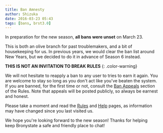 ```yaml
---
title: Ban Amnesty
author: Shizuka
date: 2016-03-23 05:43
tags: [bans, brst3.0]
---
```


In preparation for the new season, **all bans were unset** on March 23.

This is both an olive branch for past troublemakers, and a bit of housekeeping
for us. In previous years, we would clear the ban list around New Years, but we
decided to do it in advance of Season 6 instead.

**THIS IS NOT AN INVITATION TO BREAK RULES**
{: .color-warning}

We will not hesitate to reapply a ban to any user to tries to earn it again.
You are welcome to stay so long as you don't act like you've beaten the system.
If you are banned, for the first time or not, consult the [Ban Appeals][ba]
section of the Rules. Note that appeals will be posted publicly, so always be
earnest and honest.

Please take a moment and read the [Rules][r] and [Help][h] pages, as information
may have changed since you last visited us.

We hope you're looking forward to the new season! Thanks for helping keep
Bronystate a safe and friendly place to chat!

[r]: /rules
[h]: /help
[ba]: /rules#ban-appeals
